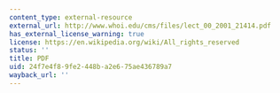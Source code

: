 ```yaml
---
content_type: external-resource
external_url: http://www.whoi.edu/cms/files/lect_00_2001_21414.pdf
has_external_license_warning: true
license: https://en.wikipedia.org/wiki/All_rights_reserved
status: ''
title: PDF
uid: 24f7e4f8-9fe2-448b-a2e6-75ae436789a7
wayback_url: ''
---
```

